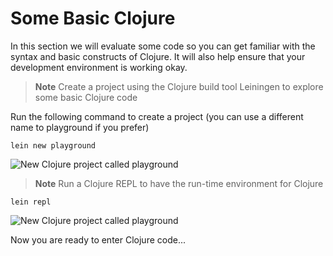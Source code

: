 # Some Basic Clojure

  In this section we will evaluate some code so you can get familiar with the syntax and basic constructs of Clojure.  It will also help ensure that your development environment is working okay.


> **Note** Create a project using the Clojure build tool Leiningen to explore some basic Clojure code

  Run the following command to create a project (you can use a different name to playground if you prefer)

```
lein new playground
```

![New Clojure project called playground](../images/clojure-playground-lein-new.png)

> **Note** Run a Clojure REPL to have the run-time environment for Clojure

```
lein repl
```

![New Clojure project called playground](../images/clojure-playground-lein-repl.png)

  Now you are ready to enter Clojure code...
